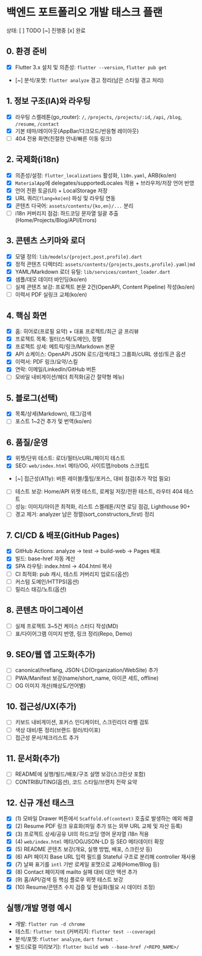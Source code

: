 # 백엔드 포트폴리오 개발 태스크 플랜

상태: [ ] TODO  [~] 진행중  [x] 완료

## 0. 환경 준비
- [x] Flutter 3.x 설치 및 의존성: `flutter --version`, `flutter pub get`
- [~] 분석/포맷: `flutter analyze` 경고 정리(남은 스타일 경고 처리)

## 1. 정보 구조(IA)와 라우팅
- [x] 라우팅 스켈레톤(go_router): `/`, `/projects`, `/projects/:id`, `/api`, `/blog`, `/resume`, `/contact`
- [x] 기본 테마/레이아웃(AppBar/다크모드/반응형 레이아웃)
- [ ] 404 전용 화면(친절한 안내/빠른 이동 링크)

## 2. 국제화(i18n)
- [x] 의존성/설정: `flutter_localizations` 활성화, `l10n.yaml`, ARB(ko/en)
- [x] `MaterialApp`에 delegates/supportedLocales 적용 + 브라우저/저장 언어 반영
- [x] 언어 전환 토글(UI) + LocalStorage 저장
- [x] URL 쿼리(`?lang=ko|en`) 파싱 및 라우팅 연동
- [x] 콘텐츠 다국어: `assets/contents/{ko,en}/...` 분리
- [ ] i18n 커버리지 점검: 하드코딩 문자열 일괄 추출(Home/Projects/Blog/API/Errors)

## 3. 콘텐츠 스키마와 로더
- [x] 모델 정의: `lib/models/{project,post,profile}.dart`
- [x] 정적 콘텐츠 디렉터리: `assets/contents/{projects,posts,profile}.yaml|md`
- [x] YAML/Markdown 로더 유틸: `lib/services/content_loader.dart`
- [x] 샘플/데모 데이터 바인딩(ko/en)
- [ ] 실제 콘텐츠 보강: 프로젝트 본문 2건(OpenAPI, Content Pipeline) 작성(ko/en)
- [ ] 이력서 PDF 실링크 교체(ko/en)

## 4. 핵심 화면
- [x] 홈: 히어로(프로필 요약) + 대표 프로젝트/최근 글 프리뷰
- [x] 프로젝트 목록: 필터(스택/도메인), 정렬
- [x] 프로젝트 상세: 메트릭/링크/Markdown 본문
- [x] API 쇼케이스: OpenAPI JSON 로드/검색/태그 그룹화/cURL 생성/토큰 옵션
- [x] 이력서: PDF 링크/요약/스킬
- [x] 연락: 이메일/LinkedIn/GitHub 버튼
- [ ] 모바일 내비게이션/헤더 최적화(공간 절약형 메뉴)

## 5. 블로그(선택)
- [x] 목록/상세(Markdown), 태그/검색
- [ ] 포스트 1~2건 추가 및 번역(ko/en)

## 6. 품질/운영
- [x] 위젯/단위 테스트: 로더/필터/cURL/페이지 테스트
- [x] SEO: `web/index.html` 메타/OG, 사이트맵/robots 스크립트
- [~] 접근성(A11y): 버튼 레이블/툴팁/포커스, 대비 점검(추가 작업 필요)
- [ ] 테스트 보강: Home/API 위젯 테스트, 로케일 저장/전환 테스트, 라우터 404 테스트
- [ ] 성능: 이미지/아이콘 최적화, 리스트 스켈레톤/지연 로딩 점검, Lighthouse 90+
- [ ] 경고 제거: analyzer 남은 정렬(sort_constructors_first) 정리

## 7. CI/CD & 배포(GitHub Pages)
- [x] GitHub Actions: analyze → test → build-web → Pages 배포
- [x] 빌드: base-href 자동 계산
- [x] SPA 라우팅: index.html → 404.html 복사
- [ ] CI 최적화: pub 캐시, 테스트 커버리지 업로드(옵션)
- [ ] 커스텀 도메인/HTTPS(옵션)
- [ ] 릴리스 태깅/노트(옵션)

## 8. 콘텐츠 마이그레이션
- [ ] 실제 프로젝트 3~5건 케이스 스터디 작성(MD)
- [ ] 표/다이어그램 이미지 반영, 링크 정리(Repo, Demo)

## 9. SEO/웹 앱 고도화(추가)
- [ ] canonical/hreflang, JSON-LD(Organization/WebSite) 추가
- [ ] PWA/Manifest 보강(name/short_name, 아이콘 세트, offline)
- [ ] OG 이미지 개선(해상도/언어별)

## 10. 접근성/UX(추가)
- [ ] 키보드 내비게이션, 포커스 인디케이터, 스크린리더 라벨 검토
- [ ] 색상 대비/톤 정리(브랜드 컬러/타이포)
- [ ] 접근성 문서/체크리스트 추가

## 11. 문서화(추가)
- [ ] README에 실행/빌드/배포/구조 설명 보강(스크린샷 포함)
- [ ] CONTRIBUTING(옵션), 코드 스타일/브랜치 전략 요약

## 12. 신규 개선 태스크
- [x] (1) 모바일 Drawer 버튼에서 `Scaffold.of(context)` 호출로 발생하는 예외 해결
- [x] (2) Resume PDF 링크 유효화(파일 추가 또는 외부 URL 교체 및 자산 등록)
- [x] (3) 프로젝트 상세/공유 UI의 하드코딩 영어 문자열 i18n 적용
- [x] (4) `web/index.html` 메타/OG/JSON-LD 등 SEO 메타데이터 확장
- [x] (5) README 콘텐츠 보강(개요, 실행 방법, 배포, 스크린샷 등)
- [x] (6) API 페이지 Base URL 입력 필드를 Stateful 구조로 분리해 controller 재사용
- [x] (7) 날짜 표기를 `intl` 기반 로케일 포맷으로 교체(Home/Blog 등)
- [x] (8) Contact 페이지에 mailto 실패 대비 대안 액션 추가
- [x] (9) 홈/API/검색 등 핵심 플로우 위젯 테스트 보강
- [x] (10) Resume/콘텐츠 수치 검증 및 현실화(필요 시 데이터 조정)

## 실행/개발 명령 예시
- 개발: `flutter run -d chrome`
- 테스트: `flutter test` (커버리지: `flutter test --coverage`)
- 분석/포맷: `flutter analyze`, `dart format .`
- 빌드(로컬 미리보기): `flutter build web --base-href /<REPO_NAME>/`
